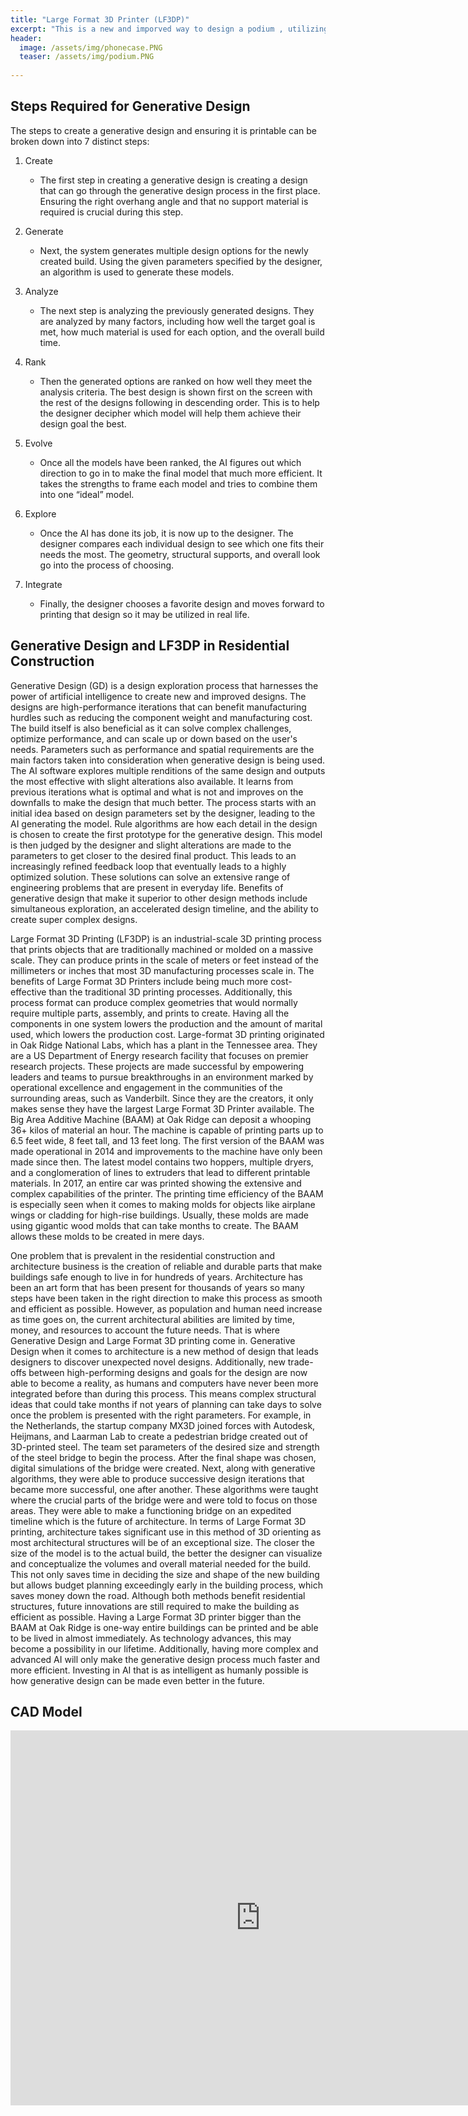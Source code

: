 ```yaml
---
title: "Large Format 3D Printer (LF3DP)"
excerpt: "This is a new and imporved way to design a podium , utilizing generative design"
header:
  image: /assets/img/phonecase.PNG
  teaser: /assets/img/podium.PNG
   
---
```


## Steps Required for Generative Design
The steps to create a generative design and ensuring it is printable can be broken down into 7 distinct steps:
1.   Create
     - The first step in creating a generative design is creating a design that can go through the generative design process in the first place. Ensuring the right overhang angle and that no support material is required is crucial during this step.

2.   Generate
     - Next, the system generates multiple design options for the newly created build. Using the given parameters specified by the designer, an algorithm is used to generate these models.

3.   Analyze
     - The next step is analyzing the previously generated designs. They are analyzed by many factors, including how well the target goal is met, how much material is used for each option, and the overall build time.

4.   Rank
     - Then the generated options are ranked on how well they meet the analysis criteria. The best design is shown first on the screen with the rest of the designs following in descending order. This is to help the designer decipher which model will help them achieve their design goal the best.
     
5.   Evolve
     - Once all the models have been ranked, the AI figures out which direction to go in to make the final model that much more efficient. It takes the strengths to frame each model and tries to combine them into one “ideal” model.

6.   Explore
     - Once the AI has done its job, it is now up to the designer. The designer compares each individual design to see which one fits their needs the most. The geometry, structural supports, and overall look go into the process of choosing.

7.   Integrate
     - Finally, the designer chooses a favorite design and moves forward to printing that design so it may be utilized in real life.
       
## Generative Design and LF3DP in Residential Construction
Generative Design (GD) is a design exploration process that harnesses the power of artificial intelligence to create new and improved designs. The designs are high-performance iterations that can benefit manufacturing hurdles such as reducing the component weight and manufacturing cost. The build itself is also beneficial as it can solve complex challenges, optimize performance, and can scale up or down based on the user's needs. Parameters such as performance and spatial requirements are the main factors taken into consideration when generative design is being used. The AI software explores multiple renditions of the same design and outputs the most effective with slight alterations also available. It learns from previous iterations what is optimal and what is not and improves on the downfalls to make the design that much better. The process starts with an initial idea based on design parameters set by the designer, leading to the AI generating the model. Rule algorithms are how each detail in the design is chosen to create the first prototype for the generative design. This model is then judged by the designer and slight alterations are made to the parameters to get closer to the desired final product. This leads to an increasingly refined feedback loop that eventually leads to a highly optimized solution. These solutions can solve an extensive range of engineering problems that are present in everyday life. Benefits of generative design that make it superior to other design methods include simultaneous exploration, an accelerated design timeline, and the ability to create super complex designs.

Large Format 3D Printing (LF3DP) is an industrial-scale 3D printing process that prints objects that are traditionally machined or molded on a massive scale. They can produce prints in the scale of meters or feet instead of the millimeters or inches that most 3D manufacturing processes scale in. The benefits of Large Format 3D Printers include being much more cost-effective than the traditional 3D printing processes. Additionally, this process format can produce complex geometries that would normally require multiple parts, assembly, and prints to create. Having all the components in one system lowers the production and the amount of marital used, which lowers the production cost. Large-format 3D printing originated in Oak Ridge National Labs, which has a plant in the Tennessee area. They are a US Department of Energy research facility that focuses on premier research projects. These projects are made successful by empowering leaders and teams to pursue breakthroughs in an environment marked by operational excellence and engagement in the communities of the surrounding areas, such as Vanderbilt. Since they are the creators, it only makes sense they have the largest Large Format 3D Printer available. The Big Area Additive Machine (BAAM) at Oak Ridge can deposit a whooping 36+ kilos of material an hour. The machine is capable of printing parts up to 6.5 feet wide, 8 feet tall, and 13 feet long. The first version of the BAAM was made operational in 2014 and improvements to the machine have only been made since then. The latest model contains two hoppers, multiple dryers, and a conglomeration of lines to extruders that lead to different printable materials. In 2017, an entire car was printed showing the extensive and complex capabilities of the printer. The printing time efficiency of the BAAM is especially seen when it comes to making molds for objects like airplane wings or cladding for high-rise buildings. Usually, these molds are made using gigantic wood molds that can take months to create. The BAAM allows these molds to be created in mere days.

One problem that is prevalent in the residential construction and architecture business is the creation of reliable and durable parts that make buildings safe enough to live in for hundreds of years. Architecture has been an art form that has been present for thousands of years so many steps have been taken in the right direction to make this process as smooth and efficient as possible. However, as population and human need increase as time goes on, the current architectural abilities are limited by time, money, and resources to account the future needs. That is where Generative Design and Large Format 3D printing come in. Generative Design when it comes to architecture is a new method of design that leads designers to discover unexpected novel designs. Additionally, new trade-offs between high-performing designs and goals for the design are now able to become a reality, as humans and computers have never been more integrated before than during this process. This means complex structural ideas that could take months if not years of planning can take days to solve once the problem is presented with the right parameters. For example, in the Netherlands, the startup company MX3D joined forces with Autodesk, Heijmans, and Laarman Lab to create a pedestrian bridge created out of 3D-printed steel. The team set parameters of the desired size and strength of the steel bridge to begin the process. After the final shape was chosen, digital simulations of the bridge were created. Next, along with generative algorithms, they were able to produce successive design iterations that became more successful, one after another. These algorithms were taught where the crucial parts of the bridge were and were told to focus on those areas. They were able to make a functioning bridge on an expedited timeline which is the future of architecture. In terms of Large Format 3D printing, architecture takes significant use in this method of 3D orienting as most architectural structures will be of an exceptional size. The closer the size of the model is to the actual build, the better the designer can visualize and conceptualize the volumes and overall material needed for the build. This not only saves time in deciding the size and shape of the new building but allows budget planning exceedingly early in the building process, which saves money down the road. Although both methods benefit residential structures, future innovations are still required to make the building as efficient as possible. Having a Large Format 3D printer bigger than the BAAM at Oak Ridge is one-way entire buildings can be printed and be able to be lived in almost immediately. As technology advances, this may become a possibility in our lifetime. Additionally, having more complex and advanced AI will only make the generative design process much faster and more efficient. Investing in AI that is as intelligent as humanly possible is how generative design can be made even better in the future.

## CAD Model
<iframe src="https://vanderbilt643.autodesk360.com/shares/public/SH512d4QTec90decfa6e5381a356bd818587?mode=embed" width="800" height="600" allowfullscreen="true" webkitallowfullscreen="true" mozallowfullscreen="true"  frameborder="0"></iframe>
